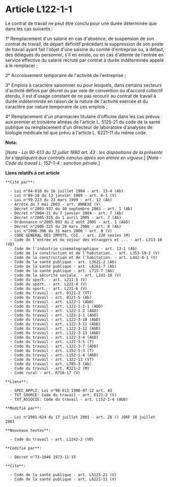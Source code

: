 # Article L122-1-1

Le contrat de travail ne peut être conclu pour une durée déterminée que dans les cas suivants :

1° Remplacement d'un salarié en cas d'absence, de suspension de son contrat de travail, de départ définitif précédant la
suppression de son poste de travail ayant fait l'objet d'une saisine du comité d'entreprise ou, à défaut, des délégués du
personnel, s'il en existe, ou en cas d'attente de l'entrée en service effective du salarié recruté par contrat à durée
indéterminée appelé à le remplacer ;

2° Accroissement temporaire de l'activité de l'entreprise ;

3° Emplois à caractère saisonnier ou pour lesquels, dans certains secteurs d'activité définis par décret ou par voie de
convention ou d'accord collectif étendu, il est d'usage constant de ne pas recourir au contrat de travail à durée
indéterminée en raison de la nature de l'activité exercée et du caractère par nature temporaire de ces emplois ;

4° Remplacement d'un pharmacien titulaire d'officine dans les cas prévus aux premier et troisième alinéas de l'article L.
5125-21 du code de la santé publique ou remplacement d'un directeur de laboratoire d'analyses de biologie médicale tel que
prévu à l'article L. 6221-11 du même code.

**Nota:**

[*Nota - Loi 90-613 du 12 juillet 1990 art. 43 : les dispositions de la présente loi s'appliquent aux contrats conclus après
son entrée en vigueur.*]    [*Nota - Code du travail L. 152-1-4 : sanction pénale.*]

**Liens relatifs à cet article**

	**Cité par**:

	  - Loi n°84-610 du 16 juillet 1984 - art. 15-4 (Ab)
	  - Loi n°89-18 du 13 janvier 1989 - art. 6-1 (V)
	  - Loi n°99-223 du 23 mars 1999 - art. 12 (Ab)
	  - Arrêté du 7 mai 2003 - art. ANNEXE (V)
	  - Décret n°2003-937 du 30 septembre 2003 - art. 1 (Ab)
	  - Décret n°2004-21 du 7 janvier 2004 - art. 7 (Ab)
	  - Décret n°2005-315 du 1 avril 2005 - art. 7 (Ab)
	  - Ordonnance n°2005-893 du 2 août 2005 - art. 1 (AbD)
	  - Décret n°2006-325 du 20 mars 2006 - art. 8 (Ab)
	  - Loi n°2006-396 du 31 mars 2006 - art. 8 (V)
	  - CODE GENERAL DES IMPOTS, CGI. - art. 220 sexies (M)
	  - Code de l'entrée et du séjour des étrangers et ... - art. L313-10 (VD)
	  - Code de l'industrie cinématographique - art. 13-1 (Ab)
	  - Code de la construction et de l'habitation. - art. L353-19-2 (V)
	  - Code de la construction et de l'habitation. - art. L442-8-1 (V)
	  - Code de la santé publique - art. L3621-2 (Ab)
	  - Code de la santé publique - art. L6161-7 (Ab)
	  - Code de la santé publique - art. L715-7 (Ab)
	  - Code de la sécurité sociale. - art. L241-10 (V)
	  - Code du sport. - art. L211-5 (V)
	  - Code du sport. - art. L222-4 (V)
	  - Code du sport. - art. L231-6 (V)
	  - Code du travail - art. D121-2 (VT)
	  - Code du travail - art. D121-5 (Ab)
	  - Code du travail - art. L122-1 (AbD)
	  - Code du travail - art. L122-1-1-1 (AbD)
	  - Code du travail - art. L122-1-2 (AbD)
	  - Code du travail - art. L122-3-1 (AbD)
	  - Code du travail - art. L122-3-10 (AbD)
	  - Code du travail - art. L122-3-11 (AbD)
	  - Code du travail - art. L122-3-12 (AbD)
	  - Code du travail - art. L122-3-13 (AbD)
	  - Code du travail - art. L122-3-4 (AbD)
	  - Code du travail - art. L122-3-5 (T)
	  - Code du travail - art. L122-3-7 (AbD)
	  - Code du travail - art. L152-1-3 (T)
	  - Code du travail - art. L152-1-4 (AbD)
	  - Code du travail - art. L322-13 (VT)
	  - Code du travail - art. L785-3 (Ab)
	  - Code du travail - art. R321-2 (M)
	  - Code rural - art. R716-17 (V)

	**Liens**:

	  - SPEC_APPLI: Loi n°90-613 1990-07-12 art. 43
	  - TXT_SOURCE: Code du travail - art. D121-2 (V)
	  - TXT_ASSOCIE: Code du travail - art. L152-1-4 (AbD)

	**Modifié par**:

	  - Loi n°2001-624 du 17 juillet 2001 - art. 28 () JORF 18 juillet 2001

	**Nouveaux textes**:

	  - Code du travail - art. L1242-2 (VD)

	**Codifié par**:

	  - Décret n°73-1046 1973-11-15

	**Cite**:

	  - Code de la santé publique - art. L5125-21 (V)
	  - Code de la santé publique - art. L6221-11 (V)
